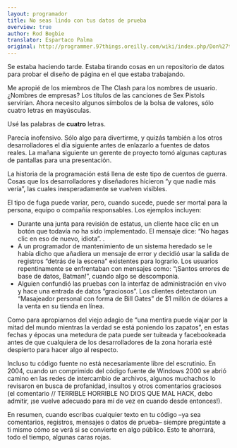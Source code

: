 ```yaml
---
layout: programador
title: No seas lindo con tus datos de prueba
overview: true
author: Rod Begbie
translator: Espartaco Palma
original: http://programmer.97things.oreilly.com/wiki/index.php/Don%27t_Be_Cute_with_Your_Test_Data
---
```


Se estaba haciendo tarde. Estaba tirando cosas en un repositorio de
datos para probar el diseño de página en el que estaba trabajando.

Me apropié de los miembros de The Clash para los nombres de usuario.
¿Nombres de empresas? Los títulos de las canciones de Sex Pistols
servirían. Ahora necesito algunos símbolos de la bolsa de valores, sólo
cuatro letras en mayúsculas.

Usé las palabras de **cuatro** letras.

Parecía inofensivo. Sólo algo para divertirme, y quizás también a los
otros desarrolladores el día siguiente antes de enlazarlo a fuentes de
datos reales. La mañana siguiente un gerente de proyecto tomó algunas
capturas de pantallas para una presentación.

La historia de la programación está llena de este tipo de cuentos de
guerra. Cosas que los desarrolladores y diseñadores hicieron “y que
nadie más vería”, las cuales inesperadamente se vuelven visibles.

El tipo de fuga puede variar, pero, cuando sucede, puede ser mortal para
la persona, equipo o compañía responsables. Los ejemplos incluyen:

- Durante una junta para revisión de estatus, un cliente hace clic en un
botón que todavía no ha sido implementado. El mensaje dice: “No hagas
clic en eso de nuevo, idiota”. .
- A un programador de mantenimiento de un sistema heredado se le había
dicho que añadiera un mensaje de error y decidió usar la salida de
registros “detrás de la escena” existentes para lograrlo. Los usuarios
repentinamente se enfrentaban con mensajes como: “¡Santos errores de
base de datos, Batman!”, cuando algo se descomponía.
- Alguien confundió las pruebas con la interfaz de administración en vivo
y hace una entrada de datos “graciosos”. Los clientes detectaron un
“Masajeador personal con forma de Bill Gates” de $1 millón de dólares a
la venta en su tienda en línea.

Como para apropiarnos del viejo adagio de “una mentira puede viajar por
la mitad del mundo mientras la verdad se está poniendo los zapatos”, en
estas fechas y épocas una metedura de pata puede ser tuiteada y
facebookeada antes de que cualquiera de los desarrolladores de la zona
horaria esté despierto para hacer algo al respecto.

Incluso tu código fuente no está necesariamente libre del escrutinio. En
2004, cuando un comprimido del código fuente de Windows 2000 se abrió
camino en las redes de intercambio de archivos, algunos muchachos lo
revisaron en busca de profanidad, insultos y otros comentarios graciosos
(el comentario // TERRIBLE HORRIBLE NO DIOS QUE MAL HACK, debo admitir,
¡se vuelve adecuado para mí de vez en cuando desde entonces!).

En resumen, cuando escribas cualquier texto en tu código –ya sea
comentarios, registros, mensajes o datos de prueba– siempre pregúntate a
ti mismo cómo se verá si se convierte en algo público. Esto te ahorrará,
todo el tiempo, algunas caras rojas.
